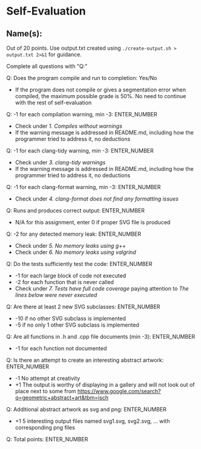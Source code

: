 # Self-Evaluation

## Name(s): 

Out of 20 points. Use output.txt created using 
`./create-output.sh > output.txt 2>&1` for guidance.

Complete all questions with "Q:"

Q: Does the program compile and run to completion: Yes/No

- If the program does not compile or gives a segmentation error when compiled, 
the maximum possible grade is 50%. No need to continue with the rest of self-evaluation

Q: -1 for each compilation warning, min -3: ENTER_NUMBER

- Check under *1. Compiles without warnings*
- If the warning message is addressed in README.md, including how the programmer tried to address it, no deductions

Q: -1 for each clang-tidy warning, min -3: ENTER_NUMBER

- Check under *3. clang-tidy warnings*
- If the warning message is addressed in README.md, including how the programmer tried to address it, no deductions

Q: -1 for each clang-format warning, min -3: ENTER_NUMBER

- Check under *4. clang-format does not find any formatting issues*

Q: Runs and produces correct output: ENTER_NUMBER

- N/A for this assignment, enter 0 if proper SVG file is produced

Q: -2 for any detected memory leak: ENTER_NUMBER

- Check under *5. No memory leaks using g++*
- Check under *6. No memory leaks using valgrind*

Q: Do the tests sufficiently test the code: ENTER_NUMBER

- -1 for each large block of code not executed
- -2 for each function that is never called
- Check under *7. Tests have full code coverage* paying attention to *The lines below were never executed*

Q: Are there at least 2 new SVG subclasses: ENTER_NUMBER

- -10 if no other SVG subclass is implemented
- -5 if no only 1 other SVG subclass is implemented

Q: Are all functions in .h and .cpp file documents (min -3): ENTER_NUMBER

- -1 for each function not documented

Q: Is there an attempt to create an interesting abstract artwork: ENTER_NUMBER

- -1 No attempt at creativity
- +1 The output is worthy of displaying in a gallery and will not look out of place next to some from https://www.google.com/search?q=geometric+abstract+art&tbm=isch

Q: Additional abstract artwork as svg and png: ENTER_NUMBER

- +1 5 interesting output files named svg1.svg, svg2.svg, ... with corresponding png files

Q: Total points: ENTER_NUMBER